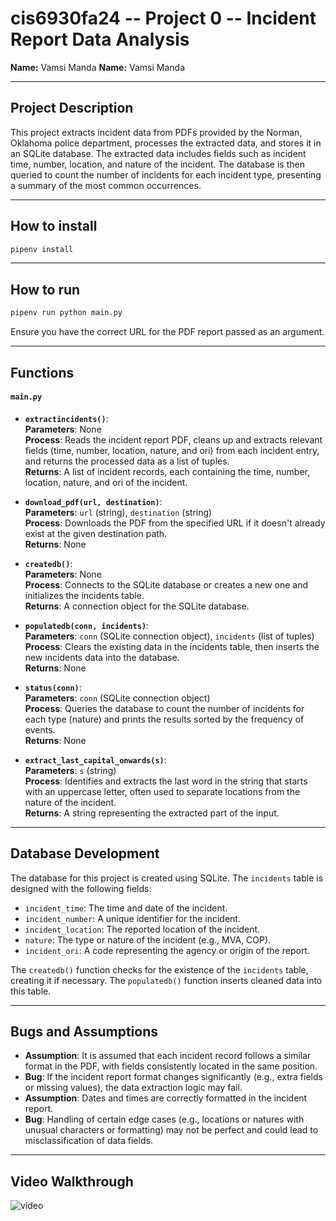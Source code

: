 
# cis6930fa24 -- Project 0 -- Incident Report Data Analysis

**Name:** Vamsi Manda
**Name:** Vamsi Manda

---

## Project Description

This project extracts incident data from PDFs provided by the Norman, Oklahoma police department, processes the extracted data, and stores it in an SQLite database. The extracted data includes fields such as incident time, number, location, and nature of the incident. The database is then queried to count the number of incidents for each incident type, presenting a summary of the most common occurrences.

---

## How to install
```bash
pipenv install
```

---

## How to run
```bash
pipenv run python main.py
```
Ensure you have the correct URL for the PDF report passed as an argument.

---

## Functions

#### `main.py`

- **`extractincidents()`**:  
  **Parameters**: None  
  **Process**: Reads the incident report PDF, cleans up and extracts relevant fields (time, number, location, nature, and ori) from each incident entry, and returns the processed data as a list of tuples.  
  **Returns**: A list of incident records, each containing the time, number, location, nature, and ori of the incident.  

- **`download_pdf(url, destination)`**:  
  **Parameters**: `url` (string), `destination` (string)  
  **Process**: Downloads the PDF from the specified URL if it doesn't already exist at the given destination path.  
  **Returns**: None

- **`createdb()`**:  
  **Parameters**: None  
  **Process**: Connects to the SQLite database or creates a new one and initializes the incidents table.  
  **Returns**: A connection object for the SQLite database.

- **`populatedb(conn, incidents)`**:  
  **Parameters**: `conn` (SQLite connection object), `incidents` (list of tuples)  
  **Process**: Clears the existing data in the incidents table, then inserts the new incidents data into the database.  
  **Returns**: None

- **`status(conn)`**:  
  **Parameters**: `conn` (SQLite connection object)  
  **Process**: Queries the database to count the number of incidents for each type (nature) and prints the results sorted by the frequency of events.  
  **Returns**: None

- **`extract_last_capital_onwards(s)`**:  
  **Parameters**: `s` (string)  
  **Process**: Identifies and extracts the last word in the string that starts with an uppercase letter, often used to separate locations from the nature of the incident.  
  **Returns**: A string representing the extracted part of the input.

---

## Database Development

The database for this project is created using SQLite. The `incidents` table is designed with the following fields:
- `incident_time`: The time and date of the incident.
- `incident_number`: A unique identifier for the incident.
- `incident_location`: The reported location of the incident.
- `nature`: The type or nature of the incident (e.g., MVA, COP).
- `incident_ori`: A code representing the agency or origin of the report.

The `createdb()` function checks for the existence of the `incidents` table, creating it if necessary. The `populatedb()` function inserts cleaned data into this table.

---

## Bugs and Assumptions

- **Assumption**: It is assumed that each incident record follows a similar format in the PDF, with fields consistently located in the same position.
- **Bug**: If the incident report format changes significantly (e.g., extra fields or missing values), the data extraction logic may fail.
- **Assumption**: Dates and times are correctly formatted in the incident report.
- **Bug**: Handling of certain edge cases (e.g., locations or natures with unusual characters or formatting) may not be perfect and could lead to misclassification of data fields.

---

## Video Walkthrough
![video](video)
